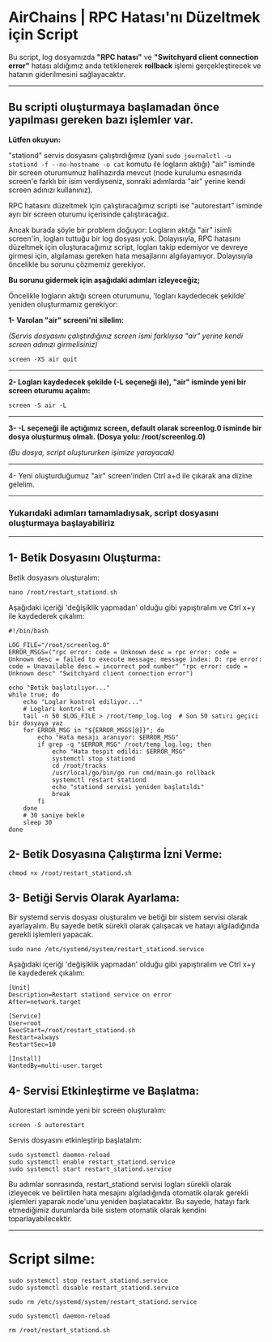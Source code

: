 # AirChains | RPC Hatası'nı Düzeltmek için Script

Bu script, log dosyamızda **"RPC hatası"** ve **"Switchyard client connection error"** hatası aldığımız anda tetiklenerek **rollback** işlemi gerçekleştirecek ve hatanın giderilmesini sağlayacaktır.

---

Bu scripti oluşturmaya başlamadan önce yapılması gereken bazı işlemler var.
---
**Lütfen okuyun:**

"stationd" servis dosyasını çalıştırdığımız (yani `sudo journalctl -u stationd -f --no-hostname -o cat` komutu ile logların aktığı) "air" isminde bir screen oturumumuz halihazırda mevcut (node kurulumu esnasında screen'e farklı bir isim verdiyseniz, sonraki adımlarda "air" yerine kendi screen adınızı kullanınız).

RPC hatasını düzeltmek için çalıştıracağımız scripti ise "autorestart" isminde ayrı bir screen oturumu içerisinde çalıştıracağız.

Ancak burada şöyle bir problem doğuyor: Logların aktığı "air" isimli screen'in, logları tuttuğu bir log dosyası yok. Dolayısıyla, RPC hatasını düzeltmek için oluşturacağımız script, logları takip edemiyor ve devreye girmesi için, algılaması gereken hata mesajlarını algılayamıyor. Dolayısıyla öncelikle bu sorunu çözmemiz gerekiyor.

**Bu sorunu gidermek için aşağıdaki adımları izleyeceğiz;**

Öncelikle logların aktığı screen oturumunu, 'logları kaydedecek şekilde' yeniden oluşturmamız gerekiyor:

**1- Varolan "air" screeni'ni silelim:**

*(Servis dosyasını çalıştırdığınız screen ismi farklıysa "air" yerine kendi screen adınızı girmelisiniz)*

```
screen -XS air quit
```
---
**2- Logları kaydedecek şekilde (-L seçeneği ile), "air" isminde yeni bir screen oturumu açalım:**
```
screen -S air -L
```
---
**3- -L seçeneği ile açtığımız screen, default olarak screenlog.0 isminde bir dosya oluşturmuş olmalı. (Dosya yolu: /root/screenlog.0)**

*(Bu dosya, script oluştururken işimize yarayacak)*

---
4- Yeni oluşturduğumuz "air" screen'inden Ctrl a+d ile çıkarak ana dizine gelelim.

---

### Yukarıdaki adımları tamamladıysak, script dosyasını oluşturmaya başlayabiliriz
---

## 1- Betik Dosyasını Oluşturma:
Betik dosyasını oluşturalım:
```
nano /root/restart_stationd.sh
```
Aşağıdaki içeriği 'değişiklik yapmadan' olduğu gibi yapıştıralım ve Ctrl x+y ile kaydederek çıkalım:
```
#!/bin/bash

LOG_FILE="/root/screenlog.0"
ERROR_MSGS=("rpc error: code = Unknown desc = rpc error: code = Unknown desc = failed to execute message; message index: 0: rpe error: code = Unavailable desc = incorrect pod number" "rpc error: code = Unknown desc" "Switchyard client connection error")

echo "Betik başlatılıyor..."
while true; do
    echo "Loglar kontrol ediliyor..."
    # Logları kontrol et
    tail -n 50 $LOG_FILE > /root/temp_log.log  # Son 50 satırı geçici bir dosyaya yaz
    for ERROR_MSG in "${ERROR_MSGS[@]}"; do
        echo "Hata mesajı aranıyor: $ERROR_MSG"
        if grep -q "$ERROR_MSG" /root/temp_log.log; then
            echo "Hata tespit edildi: $ERROR_MSG"
            systemctl stop stationd
            cd /root/tracks
            /usr/local/go/bin/go run cmd/main.go rollback
            systemctl restart stationd
            echo "stationd servisi yeniden başlatıldı"
            break
        fi
    done
    # 30 saniye bekle
    sleep 30
done
```

## 2- Betik Dosyasına Çalıştırma İzni Verme:
```
chmod +x /root/restart_stationd.sh
```

## 3- Betiği Servis Olarak Ayarlama:
Bir systemd servis dosyası oluşturalım ve betiği bir sistem servisi olarak ayarlayalım. Bu sayede betik sürekli olarak çalışacak ve hatayı algıladığında gerekli işlemleri yapacak.
```
sudo nano /etc/systemd/system/restart_stationd.service
```
Aşağıdaki içeriği 'değişiklik yapmadan' olduğu gibi yapıştıralım ve Ctrl x+y ile kaydederek çıkalım:
```
[Unit]
Description=Restart stationd service on error
After=network.target

[Service]
User=root
ExecStart=/root/restart_stationd.sh
Restart=always
RestartSec=10

[Install]
WantedBy=multi-user.target
```

## 4- Servisi Etkinleştirme ve Başlatma:
Autorestart isminde yeni bir screen oluşturalım:
```
screen -S autorestart
```
Servis dosyasını etkinleştirip başlatalım:
```
sudo systemctl daemon-reload
sudo systemctl enable restart_stationd.service
sudo systemctl start restart_stationd.service
```
Bu adımlar sonrasında, restart_stationd servisi logları sürekli olarak izleyecek ve belirtilen hata mesajını algıladığında otomatik olarak gerekli işlemleri yaparak node'unu yeniden başlatacaktır. Bu sayede, hatayı fark etmediğimiz durumlarda bile sistem otomatik olarak kendini toparlayabilecektir.

---

# Script silme:
```
sudo systemctl stop restart_stationd.service
sudo systemctl disable restart_stationd.service
```
```
sudo rm /etc/systemd/system/restart_stationd.service
```
```
sudo systemctl daemon-reload
```
```
rm /root/restart_stationd.sh
```
